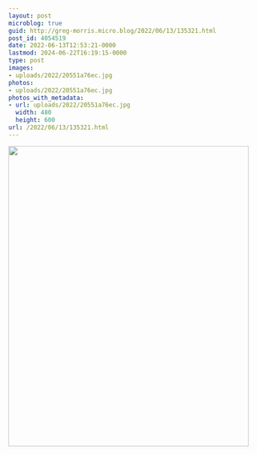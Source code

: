```yaml
---
layout: post
microblog: true
guid: http://greg-morris.micro.blog/2022/06/13/135321.html
post_id: 4054519
date: 2022-06-13T12:53:21-0000
lastmod: 2024-06-22T16:19:15-0000
type: post
images:
- uploads/2022/20551a76ec.jpg
photos:
- uploads/2022/20551a76ec.jpg
photos_with_metadata:
- url: uploads/2022/20551a76ec.jpg
  width: 480
  height: 600
url: /2022/06/13/135321.html
---
```



<img src="uploads/2022/20551a76ec.jpg" width="480" height="600" alt="">
